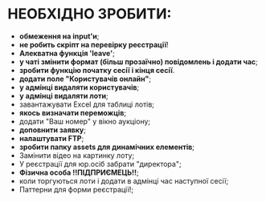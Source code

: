 # НЕОБХІДНО ЗРОБИТИ:
- **обмеження на input'и**;
- **не робить скріпт на перевірку реєстрації**!
- **Алекватна функція 'leave'**;
- **у чаті змінити формат (більш прозаїчно) повідомлень і додати час**;
- **зробити функцію початку сесії і кінця сесії**.
- **додати поле "Користувачів онлайн"**;
- **у адмінці видаляти користувачів**;
- **у адмінці видаляти лоти**;
- завантажувати Excel для таблиці лотів;
- **якось визначати переможців**;
- додати "Ваш номер" у вікно аукціону;
- **доповнити заявку**;
- **налаштувати FTP**;
- **зробити папку assets для динамічних елементів**;
- Замінити відео на картинку лоту;
- У реєстрації для юр.осіб забрати "директора";
- **Фізична особа !!ПІДПРИЄМЕЦЬ!!**;
- коли торгуються лоти і додати в адмінці час наступної сесії;
- Паттерни для форми реєстрації!;